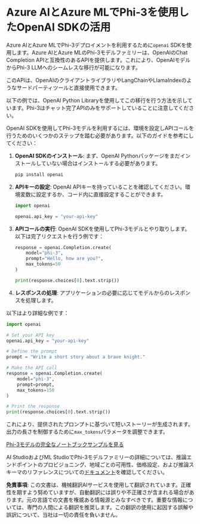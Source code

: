 # Azure AIとAzure MLでPhi-3を使用したOpenAI SDKの活用

Azure AIとAzure MLでPhi-3デプロイメントを利用するために`openai` SDKを使用します。Azure AIとAzure MLのPhi-3モデルファミリーは、OpenAIのChat Completion APIと互換性のあるAPIを提供します。これにより、OpenAIモデルからPhi-3 LLMへのシームレスな移行が可能になります。

このAPIは、OpenAIのクライアントライブラリやLangChainやLlamaIndexのようなサードパーティツールと直接使用できます。

以下の例では、OpenAI Python Libraryを使用してこの移行を行う方法を示しています。Phi-3はチャット完了APIのみをサポートしていることに注意してください。

OpenAI SDKを使用してPhi-3モデルを利用するには、環境を設定しAPIコールを行うためのいくつかのステップを踏む必要があります。以下のガイドを参考にしてください：

1. **OpenAI SDKのインストール**: まず、OpenAI Pythonパッケージをまだインストールしていない場合はインストールする必要があります。
   ```bash
   pip install openai
   ```

2. **APIキーの設定**: OpenAI APIキーを持っていることを確認してください。環境変数に設定するか、コード内に直接設定することができます。
   ```python
   import openai

   openai.api_key = "your-api-key"
   ```

3. **APIコールの実行**: OpenAI SDKを使用してPhi-3モデルとやり取りします。以下は完了リクエストを行う例です：
   ```python
   response = openai.Completion.create(
       model="phi-3",
       prompt="Hello, how are you?",
       max_tokens=50
   )

   print(response.choices[0].text.strip())
   ```

4. **レスポンスの処理**: アプリケーションの必要に応じてモデルからのレスポンスを処理します。

以下はより詳細な例です：
```python
import openai

# Set your API key
openai.api_key = "your-api-key"

# Define the prompt
prompt = "Write a short story about a brave knight."

# Make the API call
response = openai.Completion.create(
    model="phi-3",
    prompt=prompt,
    max_tokens=150
)

# Print the response
print(response.choices[0].text.strip())
```

これにより、提供されたプロンプトに基づいて短いストーリーが生成されます。出力の長さを制御するために`max_tokens`パラメータを調整できます。

[Phi-3モデルの完全なノートブックサンプルを見る](https://github.com/Azure/azureml-examples/blob/main/sdk/python/foundation-models/phi-3/openaisdk.ipynb)

AI StudioおよびML StudioでPhi-3モデルファミリーの詳細については、推論エンドポイントのプロビジョニング、地域ごとの可用性、価格設定、および推論スキーマのリファレンスについての[ドキュメント](https://learn.microsoft.com/azure/ai-studio/how-to/deploy-models-phi-3?WT.mc_id=aiml-137032-kinfeylo)を確認してください。

**免責事項**:
この文書は、機械翻訳AIサービスを使用して翻訳されています。正確性を期すよう努めていますが、自動翻訳には誤りや不正確さが含まれる場合があります。元の言語での文書を権威ある情報源とみなすべきです。重要な情報については、専門の人間による翻訳を推奨します。この翻訳の使用に起因する誤解や誤訳について、当社は一切の責任を負いません。